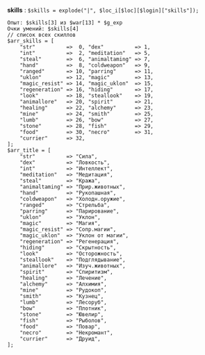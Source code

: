 **skills** : `$skills = explode("|", $loc_i[$loc][$login]["skills"]);`

    Опыт: $skills[3] из $war[13] * $g_exp
    Очки умений: $skills[4]
    // список всех скиллов
    $arr_skills = [
        "str"          =>  0, "dex"          => 1,
        "int"          =>  2, "meditation"   => 5,
        "steal"        =>  6, "animaltaming" => 7,
        "hand"         =>  8, "coldweapon"   => 9,
        "ranged"       => 10, "parring"      => 11,
        "uklon"        => 12, "magic"        => 13,
        "magic_resist" => 14, "magic_uklon"  => 15,
        "regeneration" => 16, "hiding"       => 17,
        "look"         => 18, "steallook"    => 19,
        "animallore"   => 20, "spirit"       => 21,
        "healing"      => 22, "alchemy"      => 23,
        "mine"         => 24, "smith"        => 25,
        "lumb"         => 26, "bow"          => 27,
        "stone"        => 28, "fish"         => 29,
        "food"         => 30, "necro"        => 31,
        "currier"      => 32,
    ];
    $arr_title = [
        "str"          => "Сила",
        "dex"          => "Ловкость",
        "int"          => "Интеллект",
        "meditation"   => "Медитация",
        "steal"        => "Кража",
        "animaltaming" => "Прир.животных",
        "hand"         => "Рукопашная",
        "coldweapon"   => "Холодн.оружие",
        "ranged"       => "Стрельба",
        "parring"      => "Парирование",
        "uklon"        => "Уклон",
        "magic"        => "Магия",
        "magic_resist" => "Сопр.магии",
        "magic_uklon"  => "Уклон от магии",
        "regeneration" => "Регенерация",
        "hiding"       => "Скрытность",
        "look"         => "Осторожность",
        "steallook"    => "Подглядывание",
        "animallore"   => "Изуч.животных",
        "spirit"       => "Спиритизм",
        "healing"      => "Лечение",
        "alchemy"      => "Алхимия",
        "mine"         => "Рудокоп",
        "smith"        => "Кузнец",
        "lumb"         => "Лесоруб",
        "bow"          => "Плотник",
        "stone"        => "Ювелир",
        "fish"         => "Рыболов",
        "food"         => "Повар",
        "necro"        => "Некромант",
        "currier"      => "Друид",
    ];
